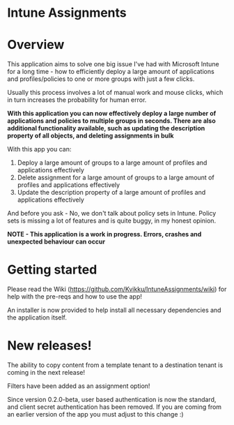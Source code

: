 # Intune Assignments

# Overview

This application aims to solve one big issue I've had with Microsoft Intune for a long time - how to efficiently deploy a large amount of applications and profiles/policies to one or more groups with just a few clicks.

Usually this process involves a lot of manual work and mouse clicks, which in turn increases the probability for human error.


__With this application you can now effectively deploy a large number of applications and policies to multiple groups in seconds. There are also additional functionality available, such as updating the description property of all objects, and deleting assignments in bulk__

With this app you can:

1. Deploy a large amount of groups to a large amount of profiles and applications effectively
2. Delete assignment for a large amount of groups to a large amount of profiles and applications effectively
3. Update the description property of a large amount of profiles and applications effectively

And before you ask - No, we don't talk about policy sets in Intune. Policy sets is missing a lot of features and is quite buggy, in my honest opinion.


__NOTE - This application is a work in progress. Errors, crashes and unexpected behaviour can occur__


# Getting started

Please read the Wiki (https://github.com/Kvikku/IntuneAssignments/wiki) for help with the pre-reqs and how to use the app!

An installer is now provided to help install all necessary dependencies and the application itself. 


# New releases!

The ability to copy content from a template tenant to a destination tenant is coming in the next release!

Filters have been added as an assignment option!

Since version 0.2.0-beta, user based authentication is now the standard, and client secret authentication has been removed. If you are coming from an earlier version of the app you must adjust to this change :)
